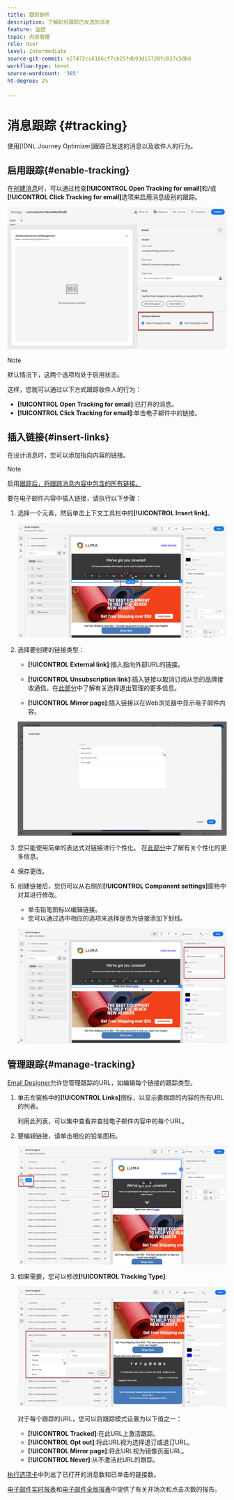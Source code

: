 ```yaml
---
title: 跟踪邮件
description: 了解如何跟踪已发送的消息
feature: 监控
topic: 内容管理
role: User
level: Intermediate
source-git-commit: e27472cc6186cf7cb25fdb93d15720fc837c58bb
workflow-type: tm+mt
source-wordcount: '385'
ht-degree: 2%

---
```


# 消息跟踪 {#tracking}

使用[!DNL Journey Optimizer]跟踪已发送的消息以及收件人的行为。

## 启用跟踪{#enable-tracking}

在[创建消息](create-message.md)时，可以通过检查&#x200B;**[!UICONTROL Open Tracking for email]**&#x200B;和/或&#x200B;**[!UICONTROL Click Tracking for email]**&#x200B;选项来启用消息级别的跟踪。

![](assets/message-tracking.png)

>[!NOTE]
>
>默认情况下，这两个选项均处于启用状态。

这样，您就可以通过以下方式跟踪收件人的行为：
* **[!UICONTROL Open Tracking for email]**:已打开的消息。
* **[!UICONTROL Click Tracking for email]**:单击电子邮件中的链接。

## 插入链接{#insert-links}

在设计消息时，您可以添加指向内容的链接。

>[!NOTE]
>
>启用[跟踪后，将跟踪消息内容中包含的所有链接。](#enable-tracking)

要在电子邮件内容中插入链接，请执行以下步骤：

1. 选择一个元素，然后单击上下文工具栏中的&#x200B;**[!UICONTROL Insert link]**。

   ![](assets/message-tracking-insert-link.png)

1. 选择要创建的链接类型：

   * **[!UICONTROL External link]**:插入指向外部URL的链接。

   * **[!UICONTROL Unsubscription link]**:插入链接以取消订阅从您的品牌接收通信。在[此部分](consent.md#opt-out-management)中了解有关选择退出管理的更多信息。

   * **[!UICONTROL Mirror page]**:插入链接以在Web浏览器中显示电子邮件内容。

   ![](assets/message-tracking-links.png)

1. 您只能使用简单的表达式对链接进行个性化。 在[此部分](personalization/personalization-syntax.md)中了解有关个性化的更多信息。

1. 保存更改。

1. 创建链接后，您仍可以从右侧的&#x200B;**[!UICONTROL Component settings]**&#x200B;窗格中对其进行修改。

   * 单击铅笔图标以编辑链接。
   * 您可以通过选中相应的选项来选择是否为链接添加下划线。

   ![](assets/message-tracking-link-settings.png)

## 管理跟踪{#manage-tracking}

[Email Designer](create-email-content.md)允许您管理跟踪的URL，如编辑每个链接的跟踪类型。

1. 单击左窗格中的&#x200B;**[!UICONTROL Links]**&#x200B;图标，以显示要跟踪的内容的所有URL的列表。

   利用此列表，可以集中查看并查找电子邮件内容中的每个URL。

1. 要编辑链接，请单击相应的铅笔图标。

   ![](assets/message-tracking-edit-links.png)

1. 如果需要，您可以修改&#x200B;**[!UICONTROL Tracking Type]**:


   ![](assets/message-tracking-edit-a-link.png)

   对于每个跟踪的URL，您可以将跟踪模式设置为以下值之一：

   * **[!UICONTROL Tracked]**:在此URL上激活跟踪。
   * **[!UICONTROL Opt out]**:将此URL视为选择退订或退订URL。
   * **[!UICONTROL Mirror page]**:将此URL视为镜像页面URL。
   * **[!UICONTROL Never]**:从不激活此URL的跟踪。  <!--This information is saved: if the URL appears again in a future message, its tracking is automatically deactivated.-->

[执行选项卡](message-monitoring.md)中列出了已打开的消息数和已单击的链接数。

[电子邮件实时报表](reports/email-live-report.md)和[电子邮件全局报表](reports/email-global-report.md)中提供了有关开场次和点击次数的报告。


